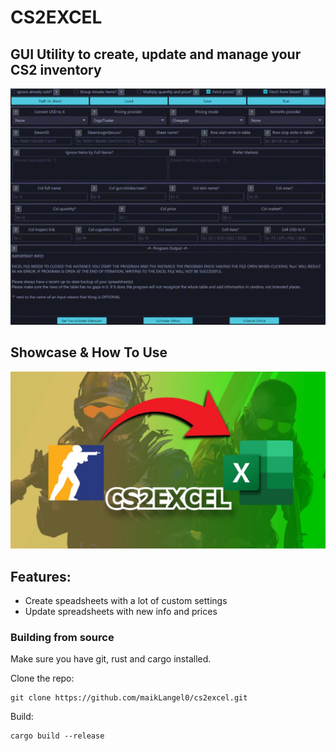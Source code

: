<h1> CS2EXCEL </h1>
<h2>GUI Utility to create, update and manage your CS2 inventory</h2>
<img src=".\assets\images\cs2excel_showcase.gif"/>
<h2>Showcase & How To Use</h2>

[![Watch](/assets/images/cs2excel_thumb.jpg)](https://youtu.be/BrO1avZPLWA)

<h2>Features:</h2>
<ul>
    <li>Create speadsheets with a lot of custom settings</li>
    <li>Update spreadsheets with new info and prices</li>
    <!--<li></li>-->
</ul>

<h3>Building from source</h3>
<p>Make sure you have git, rust and cargo installed.</p>
<p>Clone the repo:</p>

```
git clone https://github.com/maikLangel0/cs2excel.git
```

<p>Build:</p>

```
cargo build --release
```
